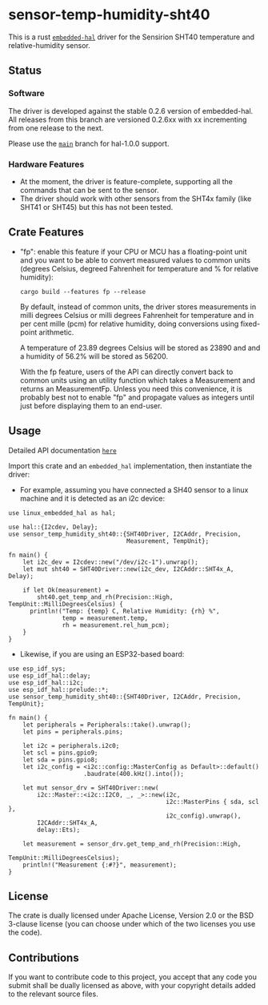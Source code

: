 # sensor-temp-humidity-sht40

This is a rust [`embedded-hal`](https://github.com/japaric/embedded-hal) 
driver for the Sensirion SHT40 temperature and relative-humidity sensor.

## Status

### Software 

The driver is developed against the stable 0.2.6 version of
embedded-hal. All releases from this branch are versioned 0.2.6xx with
xx incrementing from one release to the next.

Please use the [`main`](https://github.com/lc525/sensor-temp-humidity-sht40-rs/tree/main) branch for hal-1.0.0 support.

### Hardware Features

- At the moment, the driver is feature-complete, supporting all the commands
that can be sent to the sensor.
- The driver should work with other sensors from the SHT4x family (like SHT41 or
SHT45) but this has not been tested.

## Crate Features

- "fp": enable this feature if your CPU or MCU has a floating-point unit
  and you want to be able to convert measured values to common units (degrees
  Celsius, degreed Fahrenheit for temperature and % for relative humidity):

  `cargo build --features fp --release`

  By default, instead of common units, the driver stores measurements in 
  milli degrees Celsius or milli degrees Fahrenheit for temperature and in per 
  cent mille (pcm) for relative humidity, doing conversions using fixed-point
  arithmetic.

  A temperature of 23.89 degrees Celsius will be stored as 23890 and
  and a humidity of 56.2% will be stored as 56200.

  With the fp feature, users of the API can directly convert back to common units 
  using an utility function which takes a Measurement and returns an
  MeasurementFp. Unless you need this convenience, it is probably best not to
  enable "fp" and propagate values as integers until just before displaying them
  to an end-user.

## Usage

Detailed API documentation [`here`](https://docs.rs/crate/sensor-temp-humidity-sht40/latest)

Import this crate and an `embedded_hal` implementation, then instantiate the
driver:

* For example, assuming you have connected a SH40 sensor to a linux
machine and it is detected as an i2c device:

```
use linux_embedded_hal as hal;

use hal::{I2cdev, Delay};
use sensor_temp_humidity_sht40::{SHT40Driver, I2CAddr, Precision,
                                 Measurement, TempUnit};

fn main() {
    let i2c_dev = I2cdev::new("/dev/i2c-1").unwrap();
    let mut sht40 = SHT40Driver::new(i2c_dev, I2CAddr::SHT4x_A, Delay);

    if let Ok(measurement) =
        sht40.get_temp_and_rh(Precision::High, TempUnit::MilliDegreesCelsius) {
      println!("Temp: {temp} C, Relative Humidity: {rh} %",
               temp = measurement.temp,
               rh = measurement.rel_hum_pcm);
    }
}
```

* Likewise, if you are using an ESP32-based board:

```
use esp_idf_sys;
use esp_idf_hal::delay;
use esp_idf_hal::i2c;
use esp_idf_hal::prelude::*;
use sensor_temp_humidity_sht40::{SHT40Driver, I2CAddr, Precision, TempUnit};

fn main() {
    let peripherals = Peripherals::take().unwrap();
    let pins = peripherals.pins;

    let i2c = peripherals.i2c0;
    let scl = pins.gpio9;
    let sda = pins.gpio8;
    let i2c_config = <i2c::config::MasterConfig as Default>::default()
                     .baudrate(400.kHz().into());

    let mut sensor_drv = SHT40Driver::new(
        i2c::Master::<i2c::I2C0, _, _>::new(i2c, 
                                            i2c::MasterPins { sda, scl }, 
                                            i2c_config).unwrap(), 
        I2CAddr::SHT4x_A, 
        delay::Ets);

    let measurement = sensor_drv.get_temp_and_rh(Precision::High,
                                                 TempUnit::MilliDegreesCelsius);
    println!("Measurement {:#?}", measurement);
}
```

## License

The crate is dually licensed under Apache License, Version 2.0 or the 
BSD 3-clause license (you can choose under which of the two licenses you use 
the code).

## Contributions

If you want to contribute code to this project, you accept that any code you
submit shall be dually licensed as above, with your copyright details added
to the relevant source files.
